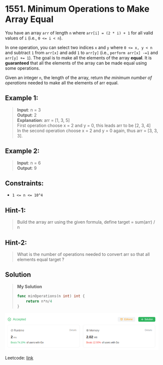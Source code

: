 # 1551. Minimum Operations to Make Array Equal

You have an array `arr` of length `n` where `arr[i] = (2 * i) + 1` for all valid values of `i` (i.e., `0 <= i < n`).

In one operation, you can select two indices `x` and `y` where `0 <= x, y < n` and subtract `1` from `arr[x]` and add `1` to `arr[y]` (i.e., `perform arr[x] -=1` and `arr[y] += 1`). The goal is to make all the elements of the array **equal**. It is **guaranteed** that all the elements of the array can be made equal using some operations.

Given an integer `n`, the length of the array, return *the minimum number of operations* needed to make all the elements of arr equal.

## Example 1:
> **Input**: n = 3 \
> **Output**: 2 \
> **Explanation**: arr = [1, 3, 5] \
First operation choose x = 2 and y = 0, this leads arr to be [2, 3, 4] \
In the second operation choose x = 2 and y = 0 again, thus arr = [3, 3, 3].

## Example 2:
> **Input**: n = 6 \
> **Output**: 9

## Constraints:
* `1 <= n <= 10^4`

## Hint-1:
> Build the array arr using the given formula, define target = sum(arr) / n

## Hint-2:
> What is the number of operations needed to convert arr so that all elements equal target ?

## Solution
> **My Solution**
> ```go
> func minOperations(n int) int {
>     return n*n/4
> }
> ```

![result](1551.png)

Leetcode: [link](https://leetcode.com/problems/minimum-operations-to-make-array-equal/description/)